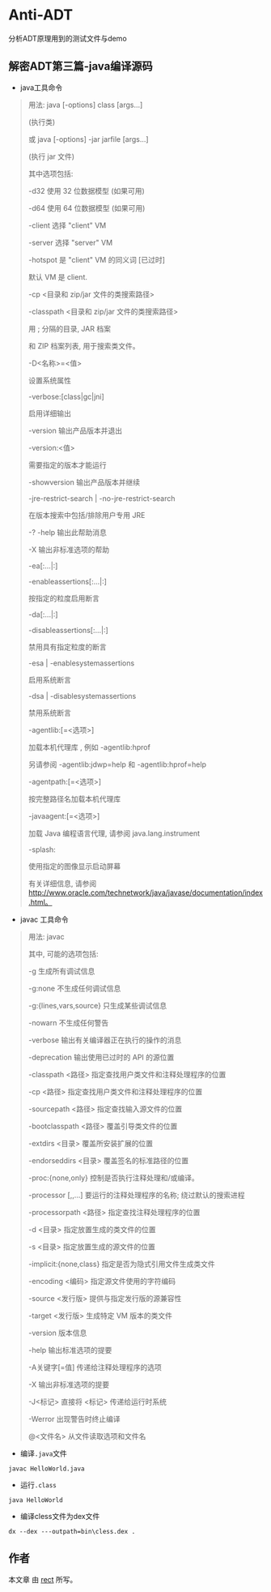 ﻿Anti-ADT
========

分析ADT原理用到的测试文件与demo

## 解密ADT第三篇-java编译源码

* java工具命令
 
>用法: java [-options] class [args...]
> 
> (执行类)
>
>   或  java [-options] -jar jarfile [args...]
>
> (执行 jar 文件)
>
> 其中选项包括:
> 
>    -d32	  使用 32 位数据模型 (如果可用)
> 
>    -d64	  使用 64 位数据模型 (如果可用)
> 
>    -client	  选择 "client" VM
> 
>    -server	  选择 "server" VM
> 
>    -hotspot	  是 "client" VM 的同义词 [已过时]
> 
>  默认 VM 是 client.
> 
>    -cp <目录和 zip/jar 文件的类搜索路径>
> 
>    -classpath <目录和 zip/jar 文件的类搜索路径>
> 
>  用 ; 分隔的目录, JAR 档案
> 
>   和 ZIP 档案列表, 用于搜索类文件。
> 
>    -D<名称>=<值>
> 
>  设置系统属性
> 
>    -verbose:[class|gc|jni]
> 
>  启用详细输出
> 
>    -version      输出产品版本并退出
> 
>    -version:<值>
> 
>  需要指定的版本才能运行
> 
>    -showversion  输出产品版本并继续
> 
>  -jre-restrict-search | -no-jre-restrict-search
> 
>   在版本搜索中包括/排除用户专用 JRE
> 
>    -? -help      输出此帮助消息
> 
>    -X            输出非标准选项的帮助
> 
>    -ea[:<packagename>...|:<classname>]
> 
>    -enableassertions[:<packagename>...|:<classname>]
> 
>  按指定的粒度启用断言
> 
>    -da[:<packagename>...|:<classname>]
> 
>    -disableassertions[:<packagename>...|:<classname>]
> 
>  禁用具有指定粒度的断言
> 
>   -esa | -enablesystemassertions
> 
>  启用系统断言
> 
>    -dsa | -disablesystemassertions
> 
> 禁用系统断言
> 
>    -agentlib:<libname>[=<选项>]
> 
>  加载本机代理库 <libname>, 例如 -agentlib:hprof
> 
>  另请参阅 -agentlib:jdwp=help 和 -agentlib:hprof=help
> 
>    -agentpath:<pathname>[=<选项>]
> 
>  按完整路径名加载本机代理库
> 
>    -javaagent:<jarpath>[=<选项>]
> 
>  加载 Java 编程语言代理, 请参阅 java.lang.instrument
> 
>   -splash:<imagepath>
> 
>  使用指定的图像显示启动屏幕
>
> 有关详细信息, 请参阅 http://www.oracle.com/technetwork/java/javase/documentation/index.html。

* javac 工具命令

>用法: javac <options> <source files>
>
> 其中, 可能的选项包括:
> 
>  -g                         生成所有调试信息
> 
>  -g:none                    不生成任何调试信息
> 
>  -g:{lines,vars,source}     只生成某些调试信息
> 
>  -nowarn                    不生成任何警告
> 
>  -verbose                   输出有关编译器正在执行的操作的消息
> 
>  -deprecation               输出使用已过时的 API 的源位置
> 
>  -classpath <路径>            指定查找用户类文件和注释处理程序的位置
> 
>  -cp <路径>                   指定查找用户类文件和注释处理程序的位置
> 
>  -sourcepath <路径>           指定查找输入源文件的位置
> 
>  -bootclasspath <路径>        覆盖引导类文件的位置
> 
>  -extdirs <目录>              覆盖所安装扩展的位置
> 
>  -endorseddirs <目录>         覆盖签名的标准路径的位置
> 
>  -proc:{none,only}          控制是否执行注释处理和/或编译。
> 
>  -processor <class1>[,<class2>,<class3>...] 要运行的注释处理程序的名称; 绕过默认的搜索进程
> 
>  -processorpath <路径>        指定查找注释处理程序的位置
> 
>  -d <目录>                    指定放置生成的类文件的位置
> 
>  -s <目录>                    指定放置生成的源文件的位置
> 
>  -implicit:{none,class}     指定是否为隐式引用文件生成类文件
> 
>  -encoding <编码>             指定源文件使用的字符编码
> 
>  -source <发行版>              提供与指定发行版的源兼容性
> 
>  -target <发行版>              生成特定 VM 版本的类文件
> 
>  -version                   版本信息
> 
>  -help                      输出标准选项的提要
> 
>  -A关键字[=值]                  传递给注释处理程序的选项
> 
>  -X                         输出非标准选项的提要
> 
>  -J<标记>                     直接将 <标记> 传递给运行时系统
> 
>  -Werror                    出现警告时终止编译
> 
>  @<文件名>                     从文件读取选项和文件名


* 编译`.java`文件

`javac HelloWorld.java`

* 运行`.class`

`java HelloWorld`

* 编译cless文件为dex文件

`dx --dex ---outpath=bin\cless.dex .`

## 作者

本文章 由  [rect](http://www.shadowkong.com/) 所写。

